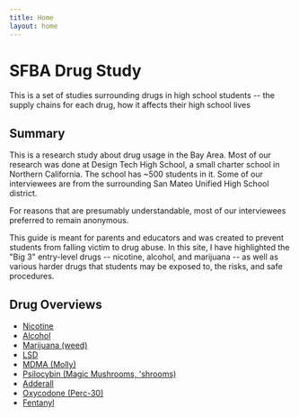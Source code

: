 ```yaml
---
title: Home
layout: home
---
```


# SFBA Drug Study

This is a set of studies surrounding drugs in high school students -- the supply chains for each drug, how it affects their high school lives

## Summary
This is a research study about drug usage in the Bay Area. Most of our research was done at Design Tech High School, a small charter school in Northern California. The school has ~500 students in it. Some of our interviewees are from the surrounding San Mateo Unified High School district.

For reasons that are presumably understandable, most of our interviewees preferred to remain anonymous.

This guide is meant for parents and educators and was created to prevent students from falling victim to drug abuse. In this site, I have highlighted the "Big 3" entry-level drugs -- nicotine, alcohol, and marijuana -- as well as various harder drugs that students may be exposed to, the risks, and safe procedures.

## Drug Overviews

* [Nicotine](./nicotine.html)
* [Alcohol](./alcohol.html)
* [Marijuana (weed)](./weed.html)
* [LSD](./lsd.html)
* [MDMA (Molly)](./mdma.html)
* [Psilocybin (Magic Mushrooms, 'shrooms)](./shrooms.html)
* [Adderall](./adderall)
* [Oxycodone (Perc-30)](./perc30.html)
* [Fentanyl](./fent.html)
